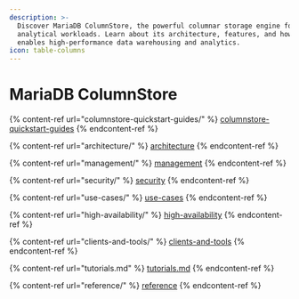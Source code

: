 ```yaml
---
description: >-
  Discover MariaDB ColumnStore, the powerful columnar storage engine for
  analytical workloads. Learn about its architecture, features, and how it
  enables high-performance data warehousing and analytics.
icon: table-columns
---
```


# MariaDB ColumnStore

{% content-ref url="columnstore-quickstart-guides/" %}
[columnstore-quickstart-guides](columnstore-quickstart-guides/)
{% endcontent-ref %}

{% content-ref url="architecture/" %}
[architecture](architecture/)
{% endcontent-ref %}

{% content-ref url="management/" %}
[management](management/)
{% endcontent-ref %}

{% content-ref url="security/" %}
[security](security/)
{% endcontent-ref %}

{% content-ref url="use-cases/" %}
[use-cases](use-cases/)
{% endcontent-ref %}

{% content-ref url="high-availability/" %}
[high-availability](high-availability/)
{% endcontent-ref %}

{% content-ref url="clients-and-tools/" %}
[clients-and-tools](clients-and-tools/)
{% endcontent-ref %}

{% content-ref url="tutorials.md" %}
[tutorials.md](tutorials.md)
{% endcontent-ref %}

{% content-ref url="reference/" %}
[reference](reference/)
{% endcontent-ref %}
